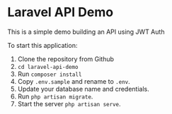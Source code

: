 # Laravel API Demo

This is a simple demo building an API using JWT Auth

To start this application:

1. Clone the repository from Github
2. `cd laravel-api-demo`
3. Run `composer install`
4. Copy `.env.sample` and rename to `.env`.
5. Update your database name and credentials.
6. Run `php artisan migrate`.
7. Start the server `php artisan serve`.
